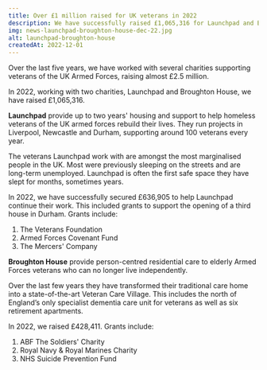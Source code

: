 ```yaml
---
title: Over £1 million raised for UK veterans in 2022
description: We have successfully raised £1,065,316 for Launchpad and Broughton House to support veterans of the UK Armed Forces.
img: news-launchpad-broughton-house-dec-22.jpg
alt: launchpad-broughton-house
createdAt: 2022-12-01
---
```


Over the last five years, we have worked with several charities supporting veterans of the UK Armed Forces, raising almost £2.5 million.

In 2022, working with two charities, Launchpad and Broughton House, we have raised £1,065,316.

**Launchpad** provide up to two years' housing and support to help homeless veterans of the UK armed forces rebuild their lives. They run projects in Liverpool, Newcastle and Durham, supporting around 100 veterans every year.

The veterans Launchpad work with are amongst the most marginalised people in the UK. Most were previously sleeping on the streets and are long-term unemployed. Launchpad is often the first safe space they have slept for months, sometimes years.

In 2022, we have successfully secured £636,905 to help Launchpad continue their work. This included grants to support the opening of a third house in Durham. Grants include:

1. The Veterans Foundation
2. Armed Forces Covenant Fund
3. The Mercers' Company

**Broughton House** provide person-centred residential care to elderly Armed Forces veterans who can no longer live independently. 

Over the last few years they have transformed their traditional care home into a state-of-the-art Veteran Care Village. This includes the north of England’s only specialist dementia care unit for veterans as well as six retirement apartments.

In 2022, we raised £428,411. Grants include:

1. ABF The Soldiers' Charity
2. Royal Navy & Royal Marines Charity
3. NHS Suicide Prevention Fund

